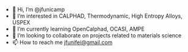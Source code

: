 - 👋 Hi, I’m @jfunicamp
- 👀 I’m interested in CALPHAD, Thermodynamic, High Entropy Alloys, USPEX
- 🌱 I’m currently learning OpenCalphad, OCASI, AMPE
- 💞️ I’m looking to collaborate on projects related to materials science
- 📫 How to reach me jfunifei@gmail.com

<!---
jfunicamp/jfunicamp is a ✨ special ✨ repository because its `README.md` (this file) appears on your GitHub profile.
You can click the Preview link to take a look at your changes.
--->
